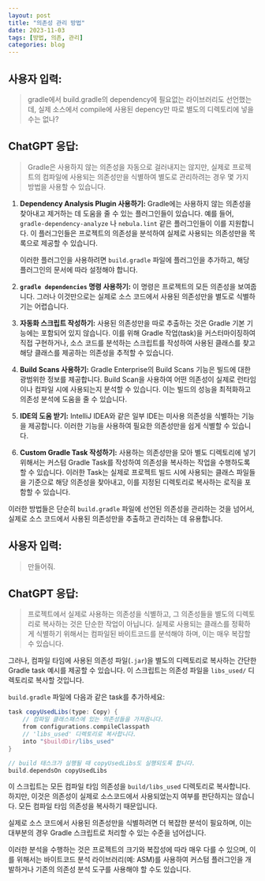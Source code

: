 ```yaml
---
layout: post
title: "의존성 관리 방법"
date: 2023-11-03
tags: [방법, 의존, 관리]
categories: blog
---
```


## 사용자 입력:
> gradle에서 build.gradle의  dependency에 필요없는 라이브러리도 선언했는데, 실제 소스에서 compile에 사용된 depency만 따로 별도의 디렉토리에 넣을 수는 없나?

## ChatGPT 응답:
> Gradle은 사용하지 않는 의존성을 자동으로 걸러내지는 않지만, 실제로 프로젝트의 컴파일에 사용되는 의존성만을 식별하여 별도로 관리하려는 경우 몇 가지 방법을 사용할 수 있습니다.

1. **Dependency Analysis Plugin 사용하기:**
   Gradle에는 사용하지 않는 의존성을 찾아내고 제거하는 데 도움을 줄 수 있는 플러그인들이 있습니다. 예를 들어, `gradle-dependency-analyze` 나 `nebula.lint` 같은 플러그인들이 이를 지원합니다. 이 플러그인들은 프로젝트의 의존성을 분석하여 실제로 사용되는 의존성만을 목록으로 제공할 수 있습니다.

   이러한 플러그인을 사용하려면 `build.gradle` 파일에 플러그인을 추가하고, 해당 플러그인의 문서에 따라 설정해야 합니다.

2. **`gradle dependencies` 명령 사용하기:**
   이 명령은 프로젝트의 모든 의존성을 보여줍니다. 그러나 이것만으로는 실제로 소스 코드에서 사용된 의존성만을 별도로 식별하기는 어렵습니다.

3. **자동화 스크립트 작성하기:**
   사용된 의존성만을 따로 추출하는 것은 Gradle 기본 기능에는 포함되어 있지 않습니다. 이를 위해 Gradle 작업(task)을 커스터마이징하여 직접 구현하거나, 소스 코드를 분석하는 스크립트를 작성하여 사용된 클래스를 찾고 해당 클래스를 제공하는 의존성을 추적할 수 있습니다.

4. **Build Scans 사용하기:**
   Gradle Enterprise의 Build Scans 기능은 빌드에 대한 광범위한 정보를 제공합니다. Build Scan을 사용하여 어떤 의존성이 실제로 런타임이나 컴파일 시에 사용되는지 분석할 수 있습니다. 이는 빌드의 성능을 최적화하고 의존성 분석에 도움을 줄 수 있습니다.

5. **IDE의 도움 받기:**
   IntelliJ IDEA와 같은 일부 IDE는 미사용 의존성을 식별하는 기능을 제공합니다. 이러한 기능을 사용하여 필요한 의존성만을 쉽게 식별할 수 있습니다.

6. **Custom Gradle Task 작성하기:**
   사용하는 의존성만을 모아 별도 디렉토리에 넣기 위해서는 커스텀 Gradle Task를 작성하여 의존성을 복사하는 작업을 수행하도록 할 수 있습니다. 이러한 Task는 실제로 프로젝트 빌드 시에 사용되는 클래스 파일들을 기준으로 해당 의존성을 찾아내고, 이를 지정된 디렉토리로 복사하는 로직을 포함할 수 있습니다.

이러한 방법들은 단순히 `build.gradle` 파일에 선언된 의존성을 관리하는 것을 넘어서, 실제로 소스 코드에서 사용된 의존성만을 추출하고 관리하는 데 유용합니다.

## 사용자 입력:
> 만들어줘.

## ChatGPT 응답:
> 프로젝트에서 실제로 사용하는 의존성을 식별하고, 그 의존성들을 별도의 디렉토리로 복사하는 것은 단순한 작업이 아닙니다. 실제로 사용되는 클래스를 정확하게 식별하기 위해서는 컴파일된 바이트코드를 분석해야 하며, 이는 매우 복잡할 수 있습니다.

그러나, 컴파일 타임에 사용된 의존성 파일(`.jar`)을 별도의 디렉토리로 복사하는 간단한 Gradle task 예시를 제공할 수 있습니다. 이 스크립트는 의존성 파일을 `libs_used/` 디렉토리로 복사할 것입니다.

`build.gradle` 파일에 다음과 같은 task를 추가하세요:

```groovy
task copyUsedLibs(type: Copy) {
    // 컴파일 클래스패스에 있는 의존성들을 가져옵니다.
    from configurations.compileClasspath
    // 'libs_used' 디렉토리로 복사합니다.
    into "$buildDir/libs_used"
}

// build 태스크가 실행될 때 copyUsedLibs도 실행되도록 합니다.
build.dependsOn copyUsedLibs
```

이 스크립트는 모든 컴파일 타임 의존성을 `build/libs_used` 디렉토리로 복사합니다. 하지만, 이것은 의존성이 실제로 소스코드에서 사용되었는지 여부를 판단하지는 않습니다. 모든 컴파일 타임 의존성을 복사하기 때문입니다.

실제로 소스 코드에서 사용된 의존성만을 식별하려면 더 복잡한 분석이 필요하며, 이는 대부분의 경우 Gradle 스크립트로 처리할 수 있는 수준을 넘어섭니다.

이러한 분석을 수행하는 것은 프로젝트의 크기와 복잡성에 따라 매우 다를 수 있으며, 이를 위해서는 바이트코드 분석 라이브러리(예: ASM)를 사용하여 커스텀 플러그인을 개발하거나 기존의 의존성 분석 도구를 사용해야 할 수도 있습니다.


